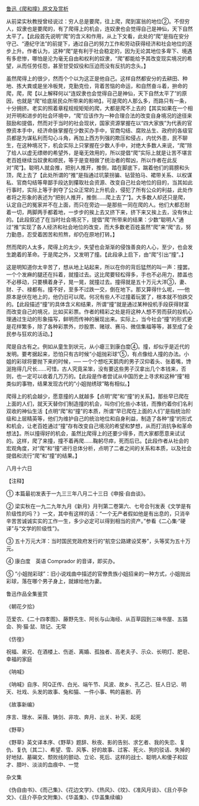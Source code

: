 [鲁迅《爬和撞》原文及赏析](https://www.vrrw.net/wx/8170.html)

从前梁实秋教授曾经说过：穷人总是要爬，往上爬，爬到富翁的地位②。不但穷人，奴隶也是要爬的，有了爬得上的机会，连奴隶也会觉得自己是神仙，天下自然太平了。【此段首先说明“爬”的含义和作用，从上下文看，此处的“爬”是指在安分守己、“遵纪守法”的前提下，通过自己的努力工作和劳动获得经济和社会地位的逐步上升。作者认为，这种“爬”是有利于社会稳定的，因为无论其地位多卑下、境遇有多悲惨，哪怕是沦为毫无自由和权利的奴隶，“爬”都能给予其改变现实境况的希望，从而任劳任怨，甚至甘受奴役和压迫而没有反抗的念头。】



虽然爬得上的很少，然而个个以为这正是他自己。这样自然都安分的去耕田、种地、拣大粪或是坐冷板凳，克勤克俭，背着苦恼的命运，和自然奋斗着，拚命的爬，爬，爬【以上解释何以“连奴隶也会觉得自己是神仙，天下自然太平了”的原因，也就是“爬”给底层民众所带来的影响】。可是爬的人那么多，而路只有一条，十分拥挤。老实的照着章程规规矩矩的爬，大都是爬不上去的【其实如果在一个相对开明和进步的社会环境中，“爬”应该作为一种合理合法的改变自身境况的途径来鼓励和提倡，然而对于当时的社会现状，国家资源掌握在以“四大家族”为代表的官僚资本手中，经济命脉掌握在少数买办手中，官商勾结、腐败丛生、政府的各级官员都是为谋私利而勾心斗角，再加上西方列强的欺压和侵占，内忧外患，民不聊生，在这种境况下，机会实际上只掌握在少数人手中，对绝大多数人来说，“爬”除了给人以虚无缥缈的希望外，是毫无效用的，所以提倡“爬”实际上就是让苦不堪言老百姓继续当奴隶和顺民，等于是变相做了统治者的帮凶，所以作者在此反对“爬”】。聪明人就会推，把别人推开，推倒，踏在脚底下，踹着他们的肩膀和头顶，爬上去了【此处所谓的“推”是指通过坑蒙拐骗、钻营拍马、裙带关系、以权谋私、官商勾结等卑鄙手段达到攥取社会资源、改变自己社会地位的目的，当其如此行事时，实际上等于剥夺了公众正常的上升机会，侵犯了所有公众的利益，此处作者将之形象的表述为“把别人推开，推倒……爬上去了”】。大多数人却还只是爬，认定自己的冤家并不在上面，而只在旁边──是那些一同在爬的人。他们大都忍耐着一切，两脚两手都着地，一步步的挨上去又挤下来，挤下来又挨上去，没有休止的。【此段叙述了在当时社会境况下，提倡“爬”所带来的结果：少数“聪明人”通过“推”实现了各人经济和社会地位的改变，而大多数老百姓虽然“爬”来“爬”去，努力勤恳，忍受着困苦和煎熬，却仍在原地打转。】

然而爬的人太多，爬得上的太少，失望也会渐渐的侵蚀善良的人心，至少，也会发生跪着的革命。于是爬之外，又发明了撞。【此段承上启下，由“爬”引出“撞”。】

这是明知道你太辛苦了，想从地上站起来，所以在你的背后猛然的叫一声：撞罢。一个个发麻的腿还在抖着，就撞过去。这比爬要轻松得多，手也不必用力，膝盖也不必移动，只要横着身子，晃一晃，就撞过去。撞得就是五十万元大洋③，妻、财、子、禄都有。撞不好，至多不过跌一交，倒在地下。那又算得什么呢，──他原本是伏在地上的，他仍旧可以爬。何况有些人不过撞着玩罢了，根本就不怕跌交的。【此段描述“撞”的具体含义和结果，所谓“撞”就是通过某种投机手段获得财富而改变自己的境况，比如买彩票。作者的精彩之处是将这种人想不劳而获的投机心理通过生动的形象描写，鲜明而传神的展现出来。实际上，当今社会“撞”的形式更是花样繁多，除了各种彩票外，炒股票、赌球、赛马、微信集福等等，甚至成了全民参与狂欢的活动。】

爬是自古有之。例如从童生到状元，从小瘪三到康白度④。撞，却似乎是近代的发明。要考据起来，恐怕只有古时候“小姐抛彩球”⑤，有点像给人撞的办法。小姐的彩球将要抛下来的时候，── 一个个想吃天鹅肉的男子汉仰着头、张着嘴，馋涎拖得几尺长……可惜，古人究竟呆笨，没有要这些男子汉拿出几个本钱来，否则，也一定可以收着几万万的。【此段是作者尝试从中国历史上寻求和这种“撞”相类似的事物，结果发现古代的“小姐抛绣球”略有相似。】

爬得上的机会越少，愿意撞的人就越多【点明“爬”和“撞”的关系】。那些早已爬在上面的人们，就天天替你们制造撞的机会，叫你们化些小本钱，而豫约着你们名利双收的神仙生活【点明“爬”和“撞”的本质，所谓“早已爬在上面的人们”是指统治阶级和上层精英等，他们为维护自己的统治地位和自身利益，制造了各种“撞”的形式和机会，让老百姓通过“撞”存有改变自己境况的希望和梦想，从而打消抗争和革命想法】。所以撞得好的机会，虽然比爬得上的还要少得多，而大家都愿意来试试的。这样，爬了来撞，撞不着再爬……鞠躬尽瘁，死而后已。【此段作者从社会的宏观角度，对“爬”和“撞”进行总体分析，点明了二者之间的关系和本质，以及社会提倡和流行“爬”和“撞”的结果。】

八月十六日





【注释】

① 本篇最初发表于一九三三年八月二十三日《申报·自由谈》。

② 梁实秋在一九二九年九月《新月》月刊第二卷第六、七号合刊发表《文学是有阶级性的吗？》一文，其中有这样的话：“一个无产者假如他是有出息的，只消辛辛苦苦诚诚实实的工作一生，多少必定可以得到相当的资产。”参看《二心集·“硬译”与“文学的阶级性”》。

③ 五十万元大洋：当时国民党政府发行的“航空公路建设奖券”，头等奖为五十万元。

④ 康白度　英语 Comprador 的音译，即买办。

⑤ “小姐抛彩球”：旧小说戏曲中描述的官僚贵族小姐招亲的一种方式，小姐抛出彩球，落在哪个男子身上，就嫁给他为妻。

鲁迅作品全集鉴赏

《朝花夕拾》

范爱农、《二十四孝图》、藤野先生、阿长与山海经、从百草园到三味书屋、五猖会、狗·猫·鼠、琐记、无常

《仿徨》

祝福、弟兄、在酒楼上、伤逝、离婚、孤独者、高老夫子、示众、长明灯、肥皂、幸福的家庭

《呐喊》

《呐喊》自序、阿Q正传、白光、端午节、风波、故乡、孔乙己、狂人日记、明天、社戏、头发的故事、兔和猫、一件小事、鸭的喜剧、药

《故事新编》

序言、理水、采薇、铸剑、非攻、奔月、出关、补天、起死

《野草》

《野草》英文译本序、《野草》题辞、秋夜、影的告别、求乞者、我的失恋、复仇、复仇〔其二〕、希望、雪、风筝、好的故事、过客、死火、狗的驳诘、失掉的好地狱、墓碣文、颓败线的颤动、立论、死后、这样的战士、聪明人和傻子和奴才、腊叶、淡淡的血痕中、一觉

杂文集

《伪自由书》、《而己集》、《花边文学》、《热风》、《坟》、《准风月谈》、《且介亭杂文》、《且介亭杂文附集》、《华盖集》、《华盖集续编》

